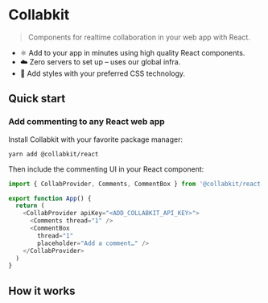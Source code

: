 # Collabkit

> Components for realtime collaboration in your web app with React.

- ⚛️ Add to your app in minutes using high quality React components.
- ☁️ Zero servers to set up – uses our global infra.
- 💅 Add styles with your preferred CSS technology.

 
## Quick start

### Add commenting to any React web app

Install Collabkit with your favorite package manager:
```
yarn add @collabkit/react
```

Then include the commenting UI in your React component:

```javascript
import { CollabProvider, Comments, CommentBox } from '@collabkit/react';

export function App() {
  return (
    <CollabProvider apiKey="<ADD_COLLABKIT_API_KEY>">
      <Comments thread="1" />
      <CommentBox
        thread="1"
        placeholder="Add a comment…" />
    </CollabProvider>
  )
}
```

## How it works

